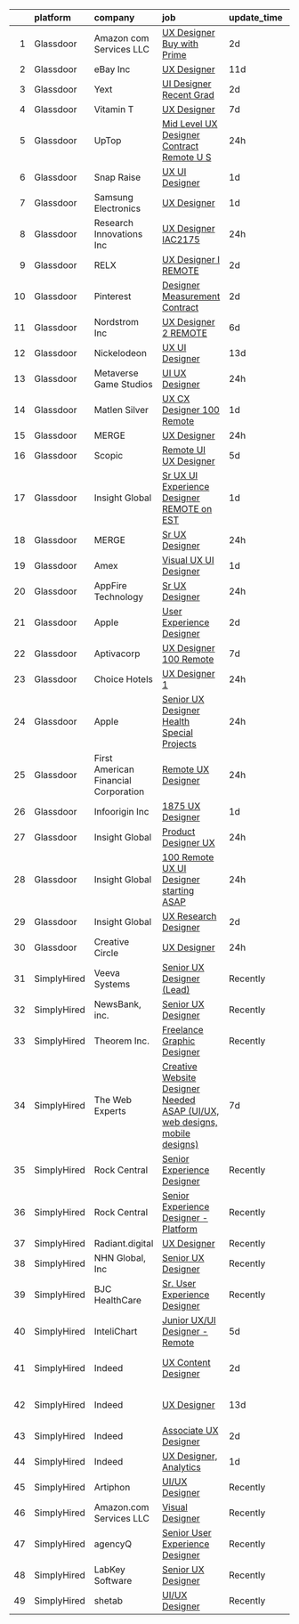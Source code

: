 

|    | platform    | company                              | job                                                                                                                                                                                                                                                                                                                                                                                                                                                                                                                                                                                                                                                                                                                                                                                                                                                                                              | update_time   | location                   |
|---:|:------------|:-------------------------------------|:-------------------------------------------------------------------------------------------------------------------------------------------------------------------------------------------------------------------------------------------------------------------------------------------------------------------------------------------------------------------------------------------------------------------------------------------------------------------------------------------------------------------------------------------------------------------------------------------------------------------------------------------------------------------------------------------------------------------------------------------------------------------------------------------------------------------------------------------------------------------------------------------------|:--------------|:---------------------------|
|  1 | Glassdoor   | Amazon com Services LLC              | [UX Designer  Buy with Prime](https://www.glassdoor.com/partner/jobListing.htm?pos=114&ao=1136043&s=58&guid=00000181fb7d3280929db0586910d17a&src=GD_JOB_AD&t=SR&vt=w&cs=1_99ae56c7&cb=1657781695615&jobListingId=1007998218767&jrtk=3-0-1g7tnqcr7kf3v801-1g7tnqcrqghp1800-0074087871731c54-)                                                                                                                                                                                                                                                                                                                                                                                                                                                                                                                                                                                                     | 2d            | Remote                     |
|  2 | Glassdoor   | eBay Inc                             | [UX Designer](https://www.glassdoor.com/partner/jobListing.htm?pos=113&ao=1136043&s=58&guid=00000181fb7d3280929db0586910d17a&src=GD_JOB_AD&t=SR&vt=w&cs=1_26ec3f0b&cb=1657781695615&jobListingId=1007979047435&jrtk=3-0-1g7tnqcr7kf3v801-1g7tnqcrqghp1800-7a51f750157056b4-)                                                                                                                                                                                                                                                                                                                                                                                                                                                                                                                                                                                                                     | 11d           | Austin, TX                 |
|  3 | Glassdoor   | Yext                                 | [UI Designer  Recent Grad](https://www.glassdoor.com/partner/jobListing.htm?pos=120&ao=1136043&s=58&guid=00000181fb7d3280929db0586910d17a&src=GD_JOB_AD&t=SR&vt=w&ea=1&cs=1_efa34b09&cb=1657781695615&jobListingId=1007997778368&jrtk=3-0-1g7tnqcr7kf3v801-1g7tnqcrqghp1800-a0e3c238307e8cd0-)                                                                                                                                                                                                                                                                                                                                                                                                                                                                                                                                                                                                   | 2d            | Washington, DC             |
|  4 | Glassdoor   | Vitamin T                            | [UX Designer](https://www.glassdoor.com/partner/jobListing.htm?pos=107&ao=1110586&s=58&guid=00000181fb7d3280929db0586910d17a&src=GD_JOB_AD&t=SR&vt=w&cs=1_a71801be&cb=1657781695614&jobListingId=1007988916090&cpc=9908D8D4413DBB8A&jrtk=3-0-1g7tnqcr7kf3v801-1g7tnqcrqghp1800-49d9b24d7b026ee8--6NYlbfkN0DMrcEu7yrtATojKJA7cEzGQ3FdRGWLh0CZQInL4ECGI6k5tN82kdM0OKoro5eXmjo5htuu_PO16CEDhzxFUmNA6mKZkwuPT_aN2ly5T7csSB4dCqJ546aohiMn8tNmUjfmIeuWPkYBu6uisS7euWIlYlt5z043hWqflarTmIr4jRDEsdYS6UyYGy-ewCN_dEYSYY5nPnt59kFwVQL2lcbW5UfUV7pfVPYmMO02ThsNk0dzKTNwC86pi2ym95fHuIXyu1_DjpmEaWifKnG73lm5E7SAfy70n-dPOOobXGnAFbu0seg5nzD80yCccNc3KXWCKMnV7q5WvifONXl-eeGbg9p8O7ZYFWciiuIYH4DKi7uTAfWpQlcM56iOcD8r24dkStsloc-AWSb8YvZQJlD3PbQ6T96_GoMDmUagkXQ4Uu8eS4ykTR_a3i2Kpyl3Mpzf-gi82rRPxiRfUhw2VUJo)                                                                                                | 7d            | Remote                     |
|  5 | Glassdoor   | UpTop                                | [Mid Level UX Designer   Contract  Remote  U S  ](https://www.glassdoor.com/partner/jobListing.htm?pos=124&ao=1136043&s=58&guid=00000181fb7d3280929db0586910d17a&src=GD_JOB_AD&t=SR&vt=w&cs=1_63b57d82&cb=1657781695616&jobListingId=1008003319944&jrtk=3-0-1g7tnqcr7kf3v801-1g7tnqcrqghp1800-da917c48c7b71036-)                                                                                                                                                                                                                                                                                                                                                                                                                                                                                                                                                                                 | 24h           | Seattle, WA                |
|  6 | Glassdoor   | Snap  Raise                          | [UX UI Designer](https://www.glassdoor.com/partner/jobListing.htm?pos=117&ao=1136043&s=58&guid=00000181fb7d3280929db0586910d17a&src=GD_JOB_AD&t=SR&vt=w&ea=1&cs=1_6b618d91&cb=1657781695615&jobListingId=1007999794901&jrtk=3-0-1g7tnqcr7kf3v801-1g7tnqcrqghp1800-bf498053a5815ece-)                                                                                                                                                                                                                                                                                                                                                                                                                                                                                                                                                                                                             | 1d            | Remote                     |
|  7 | Glassdoor   | Samsung Electronics                  | [UX Designer](https://www.glassdoor.com/partner/jobListing.htm?pos=127&ao=1136043&s=58&guid=00000181fb7d3280929db0586910d17a&src=GD_JOB_AD&t=SR&vt=w&cs=1_32e0612a&cb=1657781695618&jobListingId=1007999444087&jrtk=3-0-1g7tnqcr7kf3v801-1g7tnqcrqghp1800-691de06bee6900b2-)                                                                                                                                                                                                                                                                                                                                                                                                                                                                                                                                                                                                                     | 1d            | New York, NY               |
|  8 | Glassdoor   | Research Innovations Inc             | [UX Designer  IAC2175 ](https://www.glassdoor.com/partner/jobListing.htm?pos=125&ao=1136043&s=58&guid=00000181fb7d3280929db0586910d17a&src=GD_JOB_AD&t=SR&vt=w&cs=1_76cc38b6&cb=1657781695616&jobListingId=1008003951188&jrtk=3-0-1g7tnqcr7kf3v801-1g7tnqcrqghp1800-a2e2d55b360adda3-)                                                                                                                                                                                                                                                                                                                                                                                                                                                                                                                                                                                                           | 24h           | Remote                     |
|  9 | Glassdoor   | RELX                                 | [UX Designer I   REMOTE](https://www.glassdoor.com/partner/jobListing.htm?pos=109&ao=1136043&s=58&guid=00000181fb7d3280929db0586910d17a&src=GD_JOB_AD&t=SR&vt=w&cs=1_11653ca7&cb=1657781695615&jobListingId=1007998760253&jrtk=3-0-1g7tnqcr7kf3v801-1g7tnqcrqghp1800-fa0c314b4555166d-)                                                                                                                                                                                                                                                                                                                                                                                                                                                                                                                                                                                                          | 2d            | Remote                     |
| 10 | Glassdoor   | Pinterest                            | [Designer  Measurement  Contract ](https://www.glassdoor.com/partner/jobListing.htm?pos=108&ao=1136043&s=58&guid=00000181fb7d3280929db0586910d17a&src=GD_JOB_AD&t=SR&vt=w&cs=1_a9237014&cb=1657781695615&jobListingId=1007997942429&jrtk=3-0-1g7tnqcr7kf3v801-1g7tnqcrqghp1800-a2b739123ed5376e-)                                                                                                                                                                                                                                                                                                                                                                                                                                                                                                                                                                                                | 2d            | Remote                     |
| 11 | Glassdoor   | Nordstrom Inc                        | [UX Designer 2   REMOTE](https://www.glassdoor.com/partner/jobListing.htm?pos=123&ao=1136043&s=58&guid=00000181fb7d3280929db0586910d17a&src=GD_JOB_AD&t=SR&vt=w&cs=1_375dcdc6&cb=1657781695616&jobListingId=1007990514096&jrtk=3-0-1g7tnqcr7kf3v801-1g7tnqcrqghp1800-1343c9f9097c43c2-)                                                                                                                                                                                                                                                                                                                                                                                                                                                                                                                                                                                                          | 6d            | Tower, MN                  |
| 12 | Glassdoor   | Nickelodeon                          | [UX UI Designer](https://www.glassdoor.com/partner/jobListing.htm?pos=130&ao=1136043&s=58&guid=00000181fb7d3280929db0586910d17a&src=GD_JOB_AD&t=SR&vt=w&cs=1_8f9afc15&cb=1657781695619&jobListingId=1007975391358&jrtk=3-0-1g7tnqcr7kf3v801-1g7tnqcrqghp1800-139d8325827d1fa5-)                                                                                                                                                                                                                                                                                                                                                                                                                                                                                                                                                                                                                  | 13d           | New York, NY               |
| 13 | Glassdoor   | Metaverse Game Studios               | [UI UX Designer](https://www.glassdoor.com/partner/jobListing.htm?pos=122&ao=1136043&s=58&guid=00000181fb7d3280929db0586910d17a&src=GD_JOB_AD&t=SR&vt=w&ea=1&cs=1_003e8e1d&cb=1657781695616&jobListingId=1008003872670&jrtk=3-0-1g7tnqcr7kf3v801-1g7tnqcrqghp1800-cba5640982e33f9d-)                                                                                                                                                                                                                                                                                                                                                                                                                                                                                                                                                                                                             | 24h           | Remote                     |
| 14 | Glassdoor   | Matlen Silver                        | [UX CX Designer   100  Remote](https://www.glassdoor.com/partner/jobListing.htm?pos=103&ao=1110586&s=58&guid=00000181fb7d3280929db0586910d17a&src=GD_JOB_AD&t=SR&vt=w&ea=1&cs=1_581c429b&cb=1657781695614&jobListingId=1008000374283&cpc=6FC5BA77C9A4CD78&jrtk=3-0-1g7tnqcr7kf3v801-1g7tnqcrqghp1800-98dcec83b7f8d6b7--6NYlbfkN0ADTliTSg4K3aDxe8vkHVVj5ml6bx8ND6Ab8oliGx3AtUlZr5CucCWYpR9jiMrNvNGGmUFRccmqjSgaxPvMlowCl-f5mtpY7SEGLvhEaAY5Lce0Ii8nKqC1rXPByFn_e3cHFSS3NYXrwAQinjLYkIKB2bfobtD1ReSd3TmOIY9p9PtdtX_iEveE84a1M_dIuc6_wKpUJbOTdD0IrffB5aVPFybWzKyeA6JUvKvBnEJGP_dvhygvgdxzGAUtr_jW3xwf8ZvBJWz4RbRn0179fMRbrJbiNh8drMlr1telE1ULZbDigPuRy0askj3pf9DqikYRgIr6MVi_vYPM8a-5xPuk98B0IgzBLZ1JfWGiV_80gdjjGqXKfoK72kPqvoCOIkldTgETK6V-RuEn1_j9Sn4FgBZRgvvD8kOhjH-osVwUl4lb_LEWW-QqMHCRor5UMcQuxYZjHfJzHMmQGHPjyty54Us8jAphIJj5PynnWXEWmw%3D%3D)                                              | 1d            | Remote                     |
| 15 | Glassdoor   | MERGE                                | [UX Designer](https://www.glassdoor.com/partner/jobListing.htm?pos=116&ao=1136043&s=58&guid=00000181fb7d3280929db0586910d17a&src=GD_JOB_AD&t=SR&vt=w&cs=1_f0152adb&cb=1657781695615&jobListingId=1008003403044&jrtk=3-0-1g7tnqcr7kf3v801-1g7tnqcrqghp1800-de370e2338b40465-)                                                                                                                                                                                                                                                                                                                                                                                                                                                                                                                                                                                                                     | 24h           | Chicago, IL                |
| 16 | Glassdoor   | Scopic                               | [Remote UI UX Designer](https://www.glassdoor.com/partner/jobListing.htm?pos=118&ao=1136043&s=58&guid=00000181fb7d3280929db0586910d17a&src=GD_JOB_AD&t=SR&vt=w&ea=1&cs=1_c8af0ee3&cb=1657781695615&jobListingId=1007992823063&jrtk=3-0-1g7tnqcr7kf3v801-1g7tnqcrqghp1800-9269b2a15d22dda9-)                                                                                                                                                                                                                                                                                                                                                                                                                                                                                                                                                                                                      | 5d            | Rutland, MA                |
| 17 | Glassdoor   | Insight Global                       | [Sr  UX UI Experience Designer  REMOTE on EST ](https://www.glassdoor.com/partner/jobListing.htm?pos=105&ao=1110586&s=58&guid=00000181fb7d3280929db0586910d17a&src=GD_JOB_AD&t=SR&vt=w&cs=1_53842cbc&cb=1657781695614&jobListingId=1008000325449&cpc=1FDE87803EF93CD3&jrtk=3-0-1g7tnqcr7kf3v801-1g7tnqcrqghp1800-a04e8f793af473b2--6NYlbfkN0BKkHZu3wF05EeDimN_p6sYpKCMArvwa95YdH7UpkaBCqc7l59ErwqcMGPwa_bsWfKUnC66uapJi11RJRtzFrUHbQlckIrYQ3jTzZKe1BkHWmJgm5Ulx9D3QotpF8QQ5gkoFmHlhAeF79aBK7Yc5Q8xCCkaIkugtiYr2l4N1dRDhK_L24LnzSl4PGhnaBoII9Pj80FI5q6Hzz55ELVezXRnkFNGcf2x0c6ONSdwED22sXiQsYfl2e_VhI4sS_0gd23Zor-a1u5ra-y2xRVgso8he2ihAQHy6t_wZkdHiOl5vnf8_V-47Ru1u2drcm3IgBUfEBrLBewLxa5Xhn_N1A5Yhogvu3t5LMyPyizuYffk4yMnZERqFnxEVTWTLFUcJcVwH_hJu2QSNa4TKO_khmGF3rXYvei1WOWuz_7aiFUIEfirE2QOeuxO5Wv7oDSk94i-nTOfUwzqYLl852PUj4MIGrlRCzUtQxrvO69yIenxjgkAjo-py5A-)                              | 1d            | Boston, MA                 |
| 18 | Glassdoor   | MERGE                                | [Sr  UX Designer](https://www.glassdoor.com/partner/jobListing.htm?pos=121&ao=1136043&s=58&guid=00000181fb7d3280929db0586910d17a&src=GD_JOB_AD&t=SR&vt=w&cs=1_e52cc829&cb=1657781695617&jobListingId=1008003403468&jrtk=3-0-1g7tnqcr7kf3v801-1g7tnqcrqghp1800-9b4e5dddeb5d3e88-)                                                                                                                                                                                                                                                                                                                                                                                                                                                                                                                                                                                                                 | 24h           | Atlanta, GA                |
| 19 | Glassdoor   | Amex                                 | [Visual UX UI Designer](https://www.glassdoor.com/partner/jobListing.htm?pos=119&ao=1136043&s=58&guid=00000181fb7d3280929db0586910d17a&src=GD_JOB_AD&t=SR&vt=w&cs=1_bc3406d8&cb=1657781695615&jobListingId=1007999606041&jrtk=3-0-1g7tnqcr7kf3v801-1g7tnqcrqghp1800-4e2d0f1c3e166b66-)                                                                                                                                                                                                                                                                                                                                                                                                                                                                                                                                                                                                           | 1d            | Itasca, IL                 |
| 20 | Glassdoor   | AppFire Technology                   | [Sr  UX Designer](https://www.glassdoor.com/partner/jobListing.htm?pos=115&ao=1136043&s=58&guid=00000181fb7d3280929db0586910d17a&src=GD_JOB_AD&t=SR&vt=w&cs=1_485fc9b3&cb=1657781695615&jobListingId=1008003544160&jrtk=3-0-1g7tnqcr7kf3v801-1g7tnqcrqghp1800-ab81186157309b0d-)                                                                                                                                                                                                                                                                                                                                                                                                                                                                                                                                                                                                                 | 24h           | Remote                     |
| 21 | Glassdoor   | Apple                                | [User Experience Designer](https://www.glassdoor.com/partner/jobListing.htm?pos=129&ao=1136043&s=58&guid=00000181fb7d3280929db0586910d17a&src=GD_JOB_AD&t=SR&vt=w&cs=1_e5eb681b&cb=1657781695619&jobListingId=1007997164931&jrtk=3-0-1g7tnqcr7kf3v801-1g7tnqcrqghp1800-faef383d54bc2d51-)                                                                                                                                                                                                                                                                                                                                                                                                                                                                                                                                                                                                        | 2d            | Cupertino, CA              |
| 22 | Glassdoor   | Aptivacorp                           | [UX Designer  100  Remote ](https://www.glassdoor.com/partner/jobListing.htm?pos=128&ao=1136043&s=58&guid=00000181fb7d3280929db0586910d17a&src=GD_JOB_AD&t=SR&vt=w&ea=1&cs=1_3e1d7753&cb=1657781695618&jobListingId=1007987237368&jrtk=3-0-1g7tnqcr7kf3v801-1g7tnqcrqghp1800-76a5243894d69515-)                                                                                                                                                                                                                                                                                                                                                                                                                                                                                                                                                                                                  | 7d            | Remote                     |
| 23 | Glassdoor   | Choice Hotels                        | [UX Designer 1](https://www.glassdoor.com/partner/jobListing.htm?pos=112&ao=1136043&s=58&guid=00000181fb7d3280929db0586910d17a&src=GD_JOB_AD&t=SR&vt=w&cs=1_ca1879cb&cb=1657781695615&jobListingId=1008003425418&jrtk=3-0-1g7tnqcr7kf3v801-1g7tnqcrqghp1800-33a0d34b6a429dff-)                                                                                                                                                                                                                                                                                                                                                                                                                                                                                                                                                                                                                   | 24h           | Phoenix, AZ                |
| 24 | Glassdoor   | Apple                                | [Senior UX Designer   Health Special Projects](https://www.glassdoor.com/partner/jobListing.htm?pos=110&ao=1136043&s=58&guid=00000181fb7d3280929db0586910d17a&src=GD_JOB_AD&t=SR&vt=w&cs=1_525d39b9&cb=1657781695615&jobListingId=1008002389214&jrtk=3-0-1g7tnqcr7kf3v801-1g7tnqcrqghp1800-cfe995ddc32891d7-)                                                                                                                                                                                                                                                                                                                                                                                                                                                                                                                                                                                    | 24h           | Cupertino, CA              |
| 25 | Glassdoor   | First American Financial Corporation | [Remote UX Designer](https://www.glassdoor.com/partner/jobListing.htm?pos=111&ao=1136043&s=58&guid=00000181fb7d3280929db0586910d17a&src=GD_JOB_AD&t=SR&vt=w&cs=1_0b6fc5b0&cb=1657781695615&jobListingId=1008002278788&jrtk=3-0-1g7tnqcr7kf3v801-1g7tnqcrqghp1800-63548ecfc4258331-)                                                                                                                                                                                                                                                                                                                                                                                                                                                                                                                                                                                                              | 24h           | Santa Ana, CA              |
| 26 | Glassdoor   | Infoorigin Inc                       | [1875  UX Designer ](https://www.glassdoor.com/partner/jobListing.htm?pos=126&ao=1136043&s=58&guid=00000181fb7d3280929db0586910d17a&src=GD_JOB_AD&t=SR&vt=w&ea=1&cs=1_0cd6f5a4&cb=1657781695618&jobListingId=1007999929034&jrtk=3-0-1g7tnqcr7kf3v801-1g7tnqcrqghp1800-760928b81ac3bce1-)                                                                                                                                                                                                                                                                                                                                                                                                                                                                                                                                                                                                         | 1d            | Remote                     |
| 27 | Glassdoor   | Insight Global                       | [Product Designer  UX ](https://www.glassdoor.com/partner/jobListing.htm?pos=101&ao=1110586&s=58&guid=00000181fb7d3280929db0586910d17a&src=GD_JOB_AD&t=SR&vt=w&cs=1_974ca094&cb=1657781695613&jobListingId=1008003231582&cpc=334ABAF5D42DC775&jrtk=3-0-1g7tnqcr7kf3v801-1g7tnqcrqghp1800-f3dfd76cb423876c--6NYlbfkN0BKkHZu3wF05EeDimN_p6sYpKCMArvwa95YdH7UpkaBCqc7l59ErwqccGtEsm499iJuGIGeQBuEOLSfvmOM5rz5W5cND2Q4D3zEhq5YjAcb-5FQeLfE9WFN_-a8gDcJsfF1-a0O8CTtTknAtSZ_70XzrdGPiK5RYymQXzQpSMP5IFbTQC8D0f29Z9H6UkBaHIS_UGaiI6WOnjqF7fWGzzUwSIP5PjO_XIWnWDf86gkxLUPEPq9eDqL2NbMlYdl8CiQH55VM5chxQWcv86zGGs1OWDIjzWj-6ObVEYBFyUgkytveWtUES5rv-Mp6v72G8bEICtnCGTfNdWaIa1VrjKhxZ74kM3zZ4xcrRWj-XAM7ljzZtJREL47HH-c80PgzY0TjIl7E5DJoZiC7_8Gdz9PQoV64dzUD8cOR87Ig68ue3YQaS-J6Bzga64MxHY4-JuOzCE8c6PhXqIHiPb4rcBmdiSwhSoi1F4oeaELI4sh-gA%3D%3D)                                                          | 24h           | Boydton, VA                |
| 28 | Glassdoor   | Insight Global                       | [100  Remote UX UI Designer starting ASAP ](https://www.glassdoor.com/partner/jobListing.htm?pos=102&ao=1110586&s=58&guid=00000181fb7d3280929db0586910d17a&src=GD_JOB_AD&t=SR&vt=w&ea=1&cs=1_1310fdce&cb=1657781695614&jobListingId=1008002498529&cpc=AC285F3A3ECA6BB0&jrtk=3-0-1g7tnqcr7kf3v801-1g7tnqcrqghp1800-74a29a0f7b3b37bc--6NYlbfkN0BKkHZu3wF05EeDimN_p6sYpKCMArvwa95YdH7UpkaBCobj99dZAfyu9JevU964-bJ0g47Sye5EOWSgLFuXEziNwRva8E2hIfA5seGullAR5DrkSV3ua_FAMH5MZZZ0SxCaq7VqANk3z0Gtdk6TQYRz_n_DYuMMwEJXFJZ6lx4CJX1KVDx03Qeelk3Y2YQqjxKXA3JAdZUYMXhUITi0iTiMb345_KGBJrhM1i80bUkS9PjHRroNA7pddkhFgXcXyxn_gi1mrnFbomw5LMxUGRAiTO5FvtKW-vqFmsjL8qTeLYoGitigtdusZjeiaoaocrGkIH_ekdawovATPQRDUK8mato7NgS5AfK0M93MTglUkjF7fx0v6m_4evVAI2EvOaoDfb42OowTc3fWgTxJsf9VtYKa-7wZRqRaWGEC3GzOqQIgQSbF-qb5IYKMySwJ54nVQQE8cw4Ngv2LxBXrZRa2RNxJzR69sixFq7baJSxBGBsad-NGfqWrt_QAk2516GrCyOR4YAa65Q%3D%3D) | 24h           | Remote                     |
| 29 | Glassdoor   | Insight Global                       | [UX Research Designer](https://www.glassdoor.com/partner/jobListing.htm?pos=106&ao=1110586&s=58&guid=00000181fb7d3280929db0586910d17a&src=GD_JOB_AD&t=SR&vt=w&cs=1_47db6bf8&cb=1657781695614&jobListingId=1007998090372&cpc=334ABAF5D42DC775&jrtk=3-0-1g7tnqcr7kf3v801-1g7tnqcrqghp1800-0bc2be872eba1058--6NYlbfkN0BKkHZu3wF05EeDimN_p6sYpKCMArvwa95YdH7UpkaBCqc7l59ErwqcIquYO0j72pfbTB5yHSJ8as0zfa7cQ4GSdgDXDsVzUhdnHhPJ2OVlP3bginN6F0NWXv6Njvn8FsM6Cql9VdqT-4MAw8qaAo0GJvp4sKUyYkwR1MHw6rjF2UwzMh7RoFucGJZFJxn9VCxMbGR0MvJxJtMH1ZXa3FY7CfSiEPkPDsf4qinZc-5FYiuE_c4Ope-C2LYFmltBXYGy2K5NM-6Fi-p1bl0j3yj1lNzT8KI-275whySNl7ZCR9vh3ImhCEyVIsh_zS_kucSz2ff-vXUcnN93wx8dUoEZ6iXOg3rPYD_W7YDUJor5Kx_2yj2oAFCEnOei4iqsNdAOg-2oafnad5-uVWl1qBNDVdtk9lQOVaV9t4X9mnoBk_CeTgbw1fCd1F_KRM7scM0odhv5smJgWLitgY-fDHvHmd3L-wYbKDaUaOfDSGUMiA%3D%3D)                                                           | 2d            | Carlsbad, CA               |
| 30 | Glassdoor   | Creative Circle                      | [UX Designer](https://www.glassdoor.com/partner/jobListing.htm?pos=104&ao=1110586&s=58&guid=00000181fb7d3280929db0586910d17a&src=GD_JOB_AD&t=SR&vt=w&cs=1_58a83721&cb=1657781695614&jobListingId=1008002398582&cpc=FD1C1DA32C38CFA7&jrtk=3-0-1g7tnqcr7kf3v801-1g7tnqcrqghp1800-45ffa038fe01b75c--6NYlbfkN0BPwlZa85gbT4Q3XYQoU_uQn0Qmw9zd_9UNfmcwtqAVud1yvyq1Z4UAlx1bxhDUi3LcJ97tdGRNMkcSgYo5bTSfVY3ayyvLl9tTbGzlUTO2DBH1tV5OadITi9ifBl_GXRGZzQpeCbHhvFi-DOrYx8lNt3V_mbeXTLylhZuDc_aVLxUIo2SzppbYaf5ihjWLmhB8bCz5xpooc3y2nRzS645wR3D75g4FRUv3uSBk7-_xoEigWqrrrZiBRGPfKE135JeGjLi3goamsTPTKuQxUWCVg5SPO8bMfK6T2HD5FJQDHIeNL_oJQUPluy64FG2DeBSjIOZLVRwtgfURNt32XiFEgu9Kj4Je-JVxY5Vx5Mgl9Ajyst7cl5WozgAzoO21ToA47gqsmMmdS2aJu42Pkq8mJxCDFf0iRa4weQl_fKWfonNGqDntDA0vgSlGVGgarNj3DIikFPM7w47de80A-TfzdN-hHDjU4ofrpZjZDyambpnqw8IuPETRAXBrPFqmfzN8tn_y8m7N8g%3D%3D)                                    | 24h           | Atlanta, GA                |
| 31 | SimplyHired | Veeva Systems                        | [Senior UX Designer (Lead)](https://www.simplyhired.com/job/zotqg0LNyggwCvIVEN0GQD5X9uMwPE4Ruxm9_8sypuf_l-NU82U_IQ?q=ux+designer)                                                                                                                                                                                                                                                                                                                                                                                                                                                                                                                                                                                                                                                                                                                                                                | Recently      | Boston, MA                 |
| 32 | SimplyHired | NewsBank, inc.                       | [Senior UX Designer](https://www.simplyhired.com/job/MTxfFFYKdVlqvUzBVDfyK9u9Tg0XqhmpEQ_yC9DMGzf6XVb8dy3NEg?q=ux+designer)                                                                                                                                                                                                                                                                                                                                                                                                                                                                                                                                                                                                                                                                                                                                                                       | Recently      | Remote                     |
| 33 | SimplyHired | Theorem Inc.                         | [Freelance Graphic Designer](https://www.simplyhired.com/job/X9uns7gwmHwlm_ccFdh4AiB-UXISgpLZ7m-DP3rc-uv3Ok7Ouux7Ig?q=ux+designer)                                                                                                                                                                                                                                                                                                                                                                                                                                                                                                                                                                                                                                                                                                                                                               | Recently      | Remote                     |
| 34 | SimplyHired | The Web Experts                      | [Creative Website Designer Needed ASAP (UI/UX, web designs, mobile designs)](https://www.simplyhired.com/job/l-egCQiYg6FAtzLn9s0wN-WzeWW5snE-ksAblGGZvNSlnpUcsuhHqA?q=ux+designer)                                                                                                                                                                                                                                                                                                                                                                                                                                                                                                                                                                                                                                                                                                               | 7d            | Remote                     |
| 35 | SimplyHired | Rock Central                         | [Senior Experience Designer](https://www.simplyhired.com/job/UsF5NXTI_IXYhcawUmw3kN32jP06WleBqauCl8-aleTJzozKLE6Thw?q=ux+designer)                                                                                                                                                                                                                                                                                                                                                                                                                                                                                                                                                                                                                                                                                                                                                               | Recently      | Detroit, MI                |
| 36 | SimplyHired | Rock Central                         | [Senior Experience Designer - Platform](https://www.simplyhired.com/job/alolWizv0W4qiWg_sx4PQc0K3PlY3ygKtI2QISrytGkJECpv345yYw?q=ux+designer)                                                                                                                                                                                                                                                                                                                                                                                                                                                                                                                                                                                                                                                                                                                                                    | Recently      | Detroit, MI                |
| 37 | SimplyHired | Radiant.digital                      | [UX Designer](https://www.simplyhired.com/job/K4kYRWrAZBtyEKOOMrXPKDrzVFFs7_TgN8C_V94rD8uqcCQTy9Px_w?q=ux+designer)                                                                                                                                                                                                                                                                                                                                                                                                                                                                                                                                                                                                                                                                                                                                                                              | Recently      | Remote                     |
| 38 | SimplyHired | NHN Global, Inc                      | [Senior UX Designer](https://www.simplyhired.com/job/kh0fuZOlfK7wJKty4B8ZW70NirHZRlCiFAtdwdwY6ml002eFcT2lfA?q=ux+designer)                                                                                                                                                                                                                                                                                                                                                                                                                                                                                                                                                                                                                                                                                                                                                                       | Recently      | Remote                     |
| 39 | SimplyHired | BJC HealthCare                       | [Sr. User Experience Designer](https://www.simplyhired.com/job/LQirdqHCF_5MSfs5BTyeAwNFJZRzotMXVUZv74w9iXWxvrIQxCLo-w?q=ux+designer)                                                                                                                                                                                                                                                                                                                                                                                                                                                                                                                                                                                                                                                                                                                                                             | Recently      | St. Louis, MO              |
| 40 | SimplyHired | InteliChart                          | [Junior UX/UI Designer - Remote](https://www.simplyhired.com/job/vaPPc_QvivD8dclILZfzC4qipWwxm4QEjMv_leZqI4DW-VVKB_ENcg?q=ux+designer)                                                                                                                                                                                                                                                                                                                                                                                                                                                                                                                                                                                                                                                                                                                                                           | 5d            | Charlotte, NC              |
| 41 | SimplyHired | Indeed                               | [UX Content Designer](https://www.simplyhired.com/job/huV-0fiYMPvT3Oy028SorULAb08i1rVCGQav57wC1oIP2RIuHxvizw?q=ux+designer)                                                                                                                                                                                                                                                                                                                                                                                                                                                                                                                                                                                                                                                                                                                                                                      | 2d            | United States +2 locations |
| 42 | SimplyHired | Indeed                               | [UX Designer](https://www.simplyhired.com/job/olsGpthj56LSqGDU2qQ4N50r6EkadO_nXt3XKunMadVZoKn4h3mBoA?q=ux+designer)                                                                                                                                                                                                                                                                                                                                                                                                                                                                                                                                                                                                                                                                                                                                                                              | 13d           | United States +1 location  |
| 43 | SimplyHired | Indeed                               | [Associate UX Designer](https://www.simplyhired.com/job/y75IqfRMUscDJmYKeCI5NvcUfLhyZrrGWqVE-NjMkkVkepW_Qx-Y2Q?q=ux+designer)                                                                                                                                                                                                                                                                                                                                                                                                                                                                                                                                                                                                                                                                                                                                                                    | 2d            | United States              |
| 44 | SimplyHired | Indeed                               | [UX Designer, Analytics](https://www.simplyhired.com/job/ldGH5_94pukRwsMpZmjTrnzmr06ghopriT6QKX0-ttmvJPCqor3LHQ?q=ux+designer)                                                                                                                                                                                                                                                                                                                                                                                                                                                                                                                                                                                                                                                                                                                                                                   | 1d            | United States              |
| 45 | SimplyHired | Artiphon                             | [UI/UX Designer](https://www.simplyhired.com/job/rZvbYl75zgeE_ywCHCzaxEBRppQkPpWoTTgBlQzm0DE6kN-n4Wy7EA?q=ux+designer)                                                                                                                                                                                                                                                                                                                                                                                                                                                                                                                                                                                                                                                                                                                                                                           | Recently      | Remote                     |
| 46 | SimplyHired | Amazon.com Services LLC              | [Visual Designer](https://www.simplyhired.com/job/07csdT2C5wUC0BjRkvFLfN-A2TKuc9tkdRnFlCKVrN7nw2oJdE55kw?q=ux+designer)                                                                                                                                                                                                                                                                                                                                                                                                                                                                                                                                                                                                                                                                                                                                                                          | Recently      | Remote +1 location         |
| 47 | SimplyHired | agencyQ                              | [Senior User Experience Designer](https://www.simplyhired.com/job/cIDtvicOoH53aMYEP0Ljm-akwv5PTKqGSpFWDKdyocaD4666RjrRkA?q=ux+designer)                                                                                                                                                                                                                                                                                                                                                                                                                                                                                                                                                                                                                                                                                                                                                          | Recently      | Bethesda, MD               |
| 48 | SimplyHired | LabKey Software                      | [Senior UX Designer](https://www.simplyhired.com/job/1Sb1F07gkcoYvDkxozIfGgYSpFEbxhfg058UdQNPx4izlU_I9m6Wjw?q=ux+designer)                                                                                                                                                                                                                                                                                                                                                                                                                                                                                                                                                                                                                                                                                                                                                                       | Recently      | Washington State           |
| 49 | SimplyHired | shetab                               | [UI/UX Designer](https://www.simplyhired.com/job/YLKRfUS5oOzs4HbBg-TnVyCvdhYxW7ATRrV5Ggt5CmpKZR_uoneJyQ?q=ux+designer)                                                                                                                                                                                                                                                                                                                                                                                                                                                                                                                                                                                                                                                                                                                                                                           | Recently      | Remote                     |